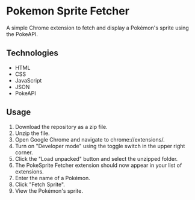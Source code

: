 # Pokemon Sprite Fetcher
A simple Chrome extension to fetch and display a Pokémon's sprite using the PokeAPI.

## Technologies
- HTML
- CSS
- JavaScript
- JSON
- PokeAPI

## Usage
1. Download the repository as a zip file.
2. Unzip the file.
3. Open Google Chrome and navigate to chrome://extensions/.
4. Turn on "Developer mode" using the toggle switch in the upper right corner.
5. Click the "Load unpacked" button and select the unzipped folder.
6. The PokeSprite Fetcher extension should now appear in your list of extensions.
7. Enter the name of a Pokémon.
8. Click "Fetch Sprite".
9. View the Pokémon's sprite.
